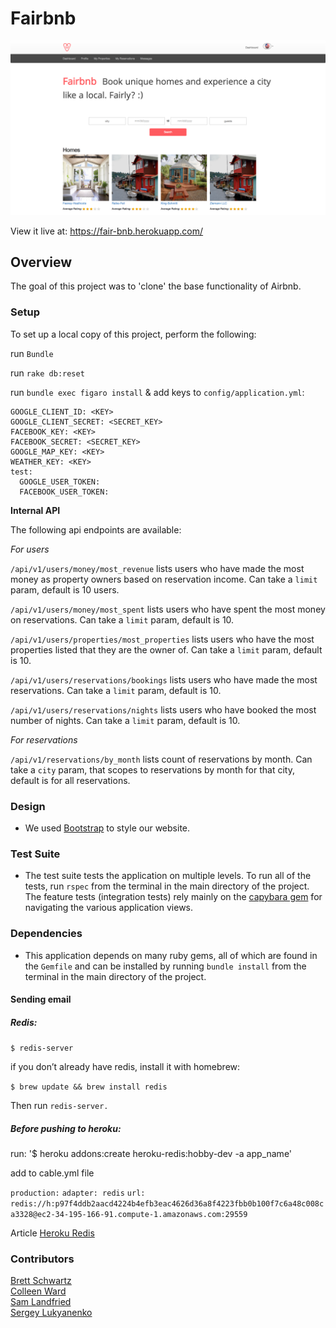 # Fairbnb

![schema pic](app/assets/images/home.png?raw=true)

View it live at: https://fair-bnb.herokuapp.com/

## Overview

The goal of this project was to 'clone' the base functionality of Airbnb.

### Setup

To set up a local copy of this project, perform the following:

run `Bundle`

run `rake db:reset`

run `bundle exec figaro install` & add keys to `config/application.yml`:
```  
GOOGLE_CLIENT_ID: <KEY>
GOOGLE_CLIENT_SECRET: <SECRET_KEY>
FACEBOOK_KEY: <KEY>
FACEBOOK_SECRET: <SECRET_KEY>
GOOGLE_MAP_KEY: <KEY>
WEATHER_KEY: <KEY>
test:
  GOOGLE_USER_TOKEN:
  FACEBOOK_USER_TOKEN:
```
**Internal API**

The following api endpoints are available:

*For users*

`/api/v1/users/money/most_revenue` lists users who have made the most money as property owners based on reservation income. Can take a `limit` param, default is 10 users.

`/api/v1/users/money/most_spent` lists users who have spent the most money on reservations. Can take a `limit` param, default is 10.

`/api/v1/users/properties/most_properties` lists users who have the most properties listed that they are the owner of. Can take a `limit` param, default is 10.

`/api/v1/users/reservations/bookings` lists users who have made the most reservations. Can take a `limit` param, default is 10.

`/api/v1/users/reservations/nights` lists users who have booked the most number of nights. Can take a `limit` param, default is 10.

*For reservations*

`/api/v1/reservations/by_month` lists count of reservations by month. Can take a `city` param, that scopes to reservations by month for that city, default is for all reservations.

### Design
* We used [Bootstrap](http://getbootstrap.com/) to style our website.

### Test Suite

* The test suite tests the application on multiple levels. To run all of the tests, run `rspec` from the terminal in the main directory of the project. The feature tests (integration tests) rely mainly on the [capybara gem](https://github.com/jnicklas/capybara) for navigating the various application views.

### Dependencies

* This application depends on many ruby gems, all of which are found in the `Gemfile` and can be installed by running `bundle install` from the terminal in the main directory of the project.

#### **Sending email**

##### Redis:

`$ redis-server`

if you don’t already have redis, install it with homebrew:

`$ brew update && brew install redis`

Then run `redis-server.`

##### Before pushing to heroku:

run:
'$ heroku addons:create heroku-redis:hobby-dev -a app_name'

add to cable.yml file

`production:`
  `adapter: redis`
  `url: redis://h:p97f4ddb2aacd4224b4efb3eac4626d36a8f4223fbb0b100f7c6a48c008ca3328@ec2-34-195-166-91.compute-1.amazonaws.com:29559`

  Article [Heroku Redis](https://devcenter.heroku.com/articles/heroku-redis)

### Contributors

[Brett Schwartz](https://github.com/bschwartz10)  
[Colleen Ward](https://github.com/caward12)  
[Sam Landfried](https://github.com/samlandfried)  
[Sergey Lukyanenko](https://github.com/lukyans)  
